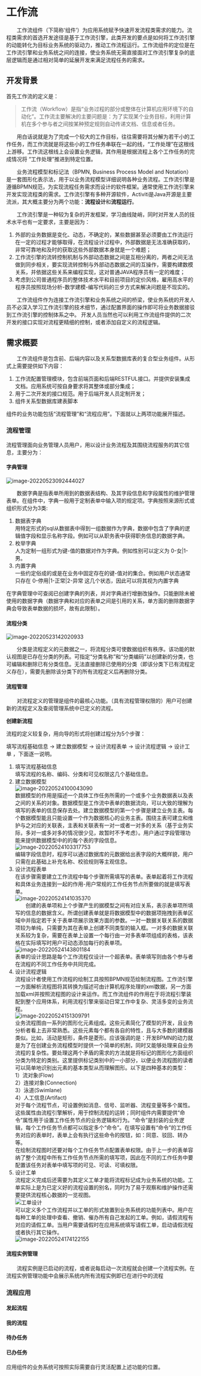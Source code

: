 # 工作流

　　工作流组件（下简称‘组件’）为应用系统赋予快速开发流程类需求的能力。流程类需求的首选开发途径是基于工作流引擎，此类开发的要点是如何将工作流引擎的动能转化为目标业务系统的驱动力，推动工作流程运行。工作流组件的定位是在工作流引擎和业务系统之间的连接，使业务系统无需直接面对工作流引擎复杂的底层逻辑而是通过相对简单的延展开发来满足流程任务的需求。 　　

## 开发背景

首先工作流的定义是：

> 工作流（Workflow）是指“业务过程的部分或整体在计算机应用环境下的自动化”。工作流主要解决的主要问题是：为了实现某个业务目标，利用计算机在多个参与者之间按某种预定规则自动传递文档、信息或者任务。

　　用白话说就是为了完成一个较大的工作目标，往往需要将其分解为若干小的工作任务，而工作流就是将这些小的工作任务串联在一起的线，“工作处理”在这根线上游移。工作流这根线上会设置业务逻辑，其作用是根据流程上各个工作任务的完成情况将 “工作处理”推进到特定位置。

　　业务流程模型和标记法（BPMN, Business Process Model and Notation）是一套图形化表示法，用于以业务流程模型详细说明各种业务流程。工作流引擎是遵循BPMN规范，为实现流程任务需求而设计的软件框架。通常使用工作流引擎来开发实现流程类的需求。工作流引擎有多种开源软件，Activiti是Java开源是主要流派，其大概主要分为两个功能：**流程设计**和**流程运行**。

　　工作流引擎是一种较为复杂的开发框架，学习曲线陡峭，同时对开发人员的技术水平也有一定要求，主要是因为：

1. 外部的业务数据是变化、动态，不确定的，某些数据甚至必须要由工作流运行在一定的过程才能够取得，在流程设计过程中，外部数据是无法准确获取的，非常可靠地和及时的获取这些外部数据本身就是一个难题；
2. 工作流引擎的流转控制机制与外部动态数据之间是互相分离的，两者之间无法做到同步相关，要实现流转控制与外部动态数据之间的互操作，需要构建数模关系，并依据这些关系来编程实现，这对普通JAVA程序员有一定的难度；
3. 考虑到公司普通程序员的整体技术水平和目前项目的定价风格，雇用高水平的程序员按照现场分析-数学建模-编写代码的三步方式来解决问题是不现实的。

　　工作流组件作为连接工作流引擎和业务系统之间的桥梁，使业务系统的开发人员不必深入学习工作流引擎的技术细节，通过配置界面的操作即可将业务数据接驳到工作流引擎的控制体系之中。 开发人员当然也可以利用工作流组件提供的二次开发的接口实现对流程更精细的控制，或者添加自定义的流程逻辑。

## 需求概要

　　工作流组件是包含前、后端内容以及关系型数据库表的复合型业务组件。从形式上需要提供如下内容：

1. 工作流配置管理模块，包含前端页面和后端RESTFUL接口。并提供安装集成文档。应用系统可按自身要求将其整体或部分集成；
2. 用于二次开发的接口规范。用于后端开发人员定制开发；
3. 组件关系型数据库建表脚本

组件的业务功能包括“流程管理”和“流程应用”。下面就以上两项功能展开描述。

### 流程管理

流程管理面向业务管理人员用户，用以设计业务流程及其围绕流程服务的其它信息，主要分为：

#### 字典管理

![image-20220523092444027](../assets/image-20220523092444027.png)

　　数据字典是指表单所用到的数据表结构、及其字段信息和字段属性的维护管理表单。在组件中，字典一般用于定制表单中输入项的规定项。字典按照来源形式或组织形式分为3类: 　　

1. 数据表字典\
   用特定形式的sql从数据表中得到一组数据作为字典，数据中包含了字典的逻辑值字段和显示名称字段。例如可以从职务表中获得职务信息的数据字典。
2. 枚举字典\
   人为定制一组形式为键-值的数据对作为字典。例如性别可以定义为 0-女|1-男。
3. 内置字典\
   一些约定俗成的或是在业务中固定存在的键-值对的集合。例如用户状态通常只存在 0-停用|1-正常|2-异常 这几个状态，因此可以将其视为内置字典

在字典管理中可查阅已创建字典的列表，并对字典进行增删改操作。只能删除未被使用的数据字典（数据字典和对应的表单之间是引用的关系，单方面的删除数据字典会导致表单数据的损坏，故有此限制）。

#### 流程分类

![image-20220523142020933](../assets/image-20220523142020933.png)

　　分类是流程定义的元数据之一，将流程分类可使数据组织有秩序。该功能的默认视图是已存在分类的列表。可指定“分类名称”和“分类编码”以创建新的分类，也可编辑和删除已有分类信息。无法直接删除已使用的分类（即该分类下已有流程定义存在），需要先删除该分类下的所有流程定义后再删除分类。

#### 流程管理

　　对流程定义的管理是组件的最核心功能。（具有流程管理权限的）用户可创建新的流程定义及查阅管理系统中已定义的流程。 　　

**创建新流程**

流程的定义较复杂，用向导的形式将创建过程分为5个步骤：

填写流程基础信息 -> 建立数据模型 -> 设计流程表单 -> 设计流程逻辑 -> 设计工单 ，下面逐一说明。

1. 填写流程基础信息\
   填写流程的名称、编码、分类和可见权限这几个基础信息。
2. 建立数据模型\
   ![image-20220524100043090](../assets/image-20220524100043090.png)\
   数据模型的作用是描述一个具体工作任务所需的一个或多个业务数据表以及表之间的关系的对象。数据模型是工作流中表单的数据流向，可以大致的理解为填写的表单的信息保存去处。建立数据模型的第一个步骤是建立业务主表。每个数据模型能且只能设置一个作为数据核心的业务主表。围绕主表可建立和维护与之对应的关联表，主表和关联表有一对一或者一对多的关系（基于业务实际，多对一或多对多的情况很少见，故暂时不予考虑）。用户通过字段管理功能来提供数据模型中的的每个表的字段信息。\
   ![image-20220524103317753](../assets/image-20220524103317753.png)\
   编辑字段信息时，程序可以通过数据库的元数据给出表字段的大概样貌，用户只需在此基础上补充名称、校验规则等主观信息。
3. 设计流程表单\
   &#x20;   在该步骤需要建立工作流程中每个步骤所需填写的表单。表单起着将工作流程和具体业务连接到一起的作用-用户常规的工作任务节点所要做的就是填写表单。\
   ![image-20220524141035370](../assets/image-20220524141035370.png)\
   　　创建的表单项和上个步骤产生的据模型之间有对应关系，表示表单项所填写的信息的数据含义。所谓创建表单就是将数据模型中的数据项拖拽到表单区域中并指定若干关于表单项展示效果方面的参数。一对一数据关联关系的数据项较为单纯，只需要为其在表单上创建不同类型的输入框。一对多的数据关联关系较为复杂，需要在表单上设置一个每行由一对多表单项组成的表格，该表格在实际填写时用户可动态添加每行的表单项。\
   ![image-20220524143801184](../assets/image-20220524143801184.png)\
   表单的设计思路是每个工作流程仅设计一个超表单。表单填写则由各个参与者在流程的不同工作任务中共同完成。
4. 设计流程逻辑\
   流程设计者使用工作流程的绘制工具按照BPMN规范绘制流程图。工作流引擎一方面解析流程图将其转换为描述可由计算机程序处理的xml数据，另一方面加载xml并按照流程图的设计来运作。而工作流组件的作用在于将流程引擎装配到整个应用体系，利用流程引擎来驱动日常工作中复杂、灵活多变的业务流程。\
   ![image-20220524151309791](../assets/image-20220524151309791.png)\
   业务流程图由一系列的图形化元素组成。这些元素简化了模型的开发，且业务分析者看上去非常熟悉。这些元素每个都有各自的特性，且与大多数的建模器类似。比如，活动是矩形，条件是菱形。应该强调的是：开发BPMN的动力就是为了在创建业务流程模型时提供一个简单的机制，同时又能够处理来自业务流程的复杂性。要处理这两个矛盾的需求的方法就是将标记的图形化方面组织分类为特定的类别。这里提供标记类别中的一小部分，以便业务流程图的读者可以简单地识别出元素的基本类型从而理解图形。以下是四种基本的类型：\
   1）流对象(Flow)\
   2）连接对象(Connection)\
   3）泳道(Swimlane)\
   4）人工信息(Artifact)\
   对于每个流程节点，可设置例如消息、信号、监听器、流程变量等多个属性。这些属性由流程引擎解析，用于控制流程的运转；同时组件内需要提供“命令”属性用于设置工作任务节点的业务逻辑和行为。“命令”是封装的业务逻辑，每个工作任务节点都可以指定多个“命令”。在填写设置有“命令”的工作任务对应的表单时，表单上会有执行这些命令的按钮，如：同意、驳回、转办等。\
   在绘制流程图时还要对每个工作任务节点配置表单权限。由于上一步的表单容纳了整个流程中所有工作任务节点所需的填写项，因此在不同的工作任务中要配置该任务对表单中填写项的可见、可读、可填权限。
5. 设计工单\
   流程定义完成后还需要为其定义工单才能将流程标记成为业务系统的功能。工单实际上是为已定义好的流程设置的别名，同时为了易于观察和维护操作还需要提供流程核心数据的一览视图。\
   ![工单设计](../assets/image-20220524171413104.png)\
   可以定义多个工作流程并以工单的形式放置到业务系统的功能列表中。用户在每种工单的处理中查看、撤销、催办所有自己发起的工单。例如，请假流程有对应的请假工单。当用户需要请假时在应用系统填写请假工单，启动请假流程或者执行其它操作。\
   ![image-20220524174122155](../assets/image-20220524174122155.png)

#### 流程实例管理

　　流程实例是已启动的流程，或者说每启动一次流程就会创建一个流程实例。在流程实例管理功能中会展示系统内所有流程实例即已在进行中的流程

### 流程应用

#### 发起流程

#### 我的流程

#### 待办任务

#### 已办任务

应用组件的业务系统可按照实际需要自行灵活配置上述功能的位置。
